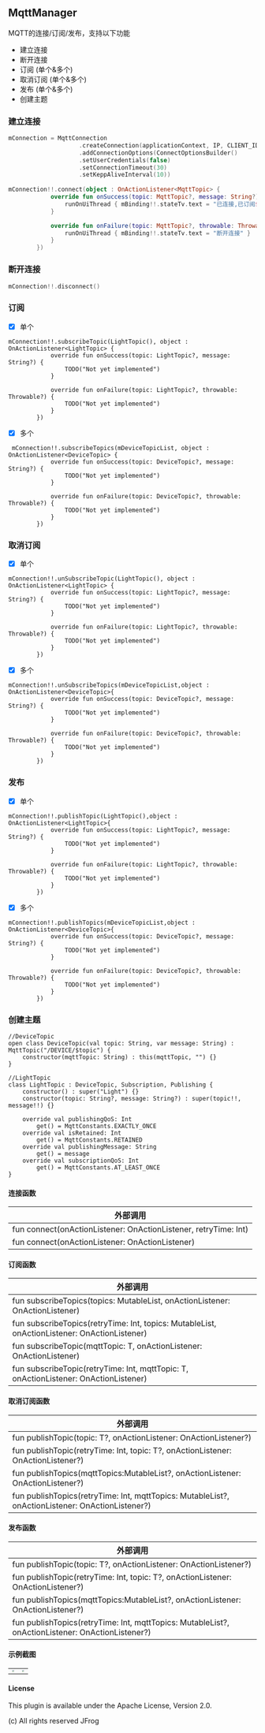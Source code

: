 ## MqttManager

MQTT的连接/订阅/发布，支持以下功能

 *	建立连接
 *	断开连接
 *	订阅 (单个&多个)
 *	取消订阅 (单个&多个)
 *	发布 (单个&多个)
 *	创建主题

### 建立连接

```kotlin
mConnection = MqttConnection
                    .createConnection(applicationContext, IP, CLIENT_ID)
                    .addConnectionOptions(ConnectOptionsBuilder()
                    .setUserCredentials(false)
                    .setConnectionTimeout(30)
                    .setKeppAliveInterval(10))
                    
mConnection!!.connect(object : OnActionListener<MqttTopic> {
            override fun onSuccess(topic: MqttTopic?, message: String?) {
                runOnUiThread { mBinding!!.stateTv.text = "已连接,已订阅${mDeviceTopicList.size}种主题" }
            }

            override fun onFailure(topic: MqttTopic?, throwable: Throwable?) {
                runOnUiThread { mBinding!!.stateTv.text = "断开连接" }
            }
        })
```

### 断开连接

```kotlin
mConnection!!.disconnect()
```

### 订阅

- [x] 单个

```
mConnection!!.subscribeTopic(LightTopic(), object : OnActionListener<LightTopic> {
            override fun onSuccess(topic: LightTopic?, message: String?) {
                TODO("Not yet implemented")
            }

            override fun onFailure(topic: LightTopic?, throwable: Throwable?) {
                TODO("Not yet implemented")
            }
        })
```

- [x] 多个

```
 mConnection!!.subscribeTopics(mDeviceTopicList, object : OnActionListener<DeviceTopic> {
            override fun onSuccess(topic: DeviceTopic?, message: String?) {
                TODO("Not yet implemented")
            }

            override fun onFailure(topic: DeviceTopic?, throwable: Throwable?) {
                TODO("Not yet implemented")
            }
        })
```

### 取消订阅

- [x] 单个
```
mConnection!!.unSubscribeTopic(LightTopic(), object : OnActionListener<LightTopic> {
            override fun onSuccess(topic: LightTopic?, message: String?) {
                TODO("Not yet implemented")
            }

            override fun onFailure(topic: LightTopic?, throwable: Throwable?) {
                TODO("Not yet implemented")
            }
        })
```

- [x] 多个
```
mConnection!!.unSubscribeTopics(mDeviceTopicList,object : OnActionListener<DeviceTopic>{
            override fun onSuccess(topic: DeviceTopic?, message: String?) {
                TODO("Not yet implemented")
            }

            override fun onFailure(topic: DeviceTopic?, throwable: Throwable?) {
                TODO("Not yet implemented")
            }
        })
```

### 发布

- [x] 单个
```
mConnection!!.publishTopic(LightTopic(),object : OnActionListener<LightTopic>{
            override fun onSuccess(topic: LightTopic?, message: String?) {
                TODO("Not yet implemented")
            }

            override fun onFailure(topic: LightTopic?, throwable: Throwable?) {
                TODO("Not yet implemented")
            }
        })
```

- [x] 多个
```
mConnection!!.publishTopics(mDeviceTopicList,object : OnActionListener<DeviceTopic>{
            override fun onSuccess(topic: DeviceTopic?, message: String?) {
                TODO("Not yet implemented")
            }

            override fun onFailure(topic: DeviceTopic?, throwable: Throwable?) {
                TODO("Not yet implemented")
            }
        })
```

### 创建主题

```
//DeviceTopic
open class DeviceTopic(val topic: String, var message: String) : MqttTopic("/DEVICE/$topic") {
    constructor(mqttTopic: String) : this(mqttTopic, "") {}
}

//LightTopic
class LightTopic : DeviceTopic, Subscription, Publishing {
    constructor() : super("Light") {}
    constructor(topic: String?, message: String?) : super(topic!!, message!!) {}

    override val publishingQoS: Int
        get() = MqttConstants.EXACTLY_ONCE
    override val isRetained: Int
        get() = MqttConstants.RETAINED
    override val publishingMessage: String
        get() = message
    override val subscriptionQoS: Int
        get() = MqttConstants.AT_LEAST_ONCE
}

```



#### 连接函数

| 外部调用                                                     |
| ------------------------------------------------------------ |
| fun connect(onActionListener: OnActionListener<MqttTopic>, retryTime: Int) |
| fun connect(onActionListener: OnActionListener<MqttTopic>)   |

#### 订阅函数

| 外部调用                                                     |
| ------------------------------------------------------------ |
| fun <T : MqttTopic> subscribeTopics(topics: MutableList<T>, onActionListener: OnActionListener<T>) |
| fun <T : MqttTopic> subscribeTopics(retryTime: Int, topics: MutableList<T>, onActionListener: OnActionListener<T>) |
| fun <T : MqttTopic> subscribeTopic(mqttTopic: T, onActionListener: OnActionListener<T>) |
| fun <T : MqttTopic> subscribeTopic(retryTime: Int, mqttTopic: T, onActionListener: OnActionListener<T>) |


#### 取消订阅函数

| 外部调用                                                     |
| ------------------------------------------------------------ |
| fun <T : MqttTopic> publishTopic(topic: T?, onActionListener: OnActionListener<T>?) |
| fun <T : MqttTopic> publishTopic(retryTime: Int, topic: T?, onActionListener: OnActionListener<T>?) |
| fun <T : MqttTopic> publishTopics(mqttTopics:MutableList<T>?, onActionListener: OnActionListener<T>?) |
| fun <T : MqttTopic> publishTopics(retryTime: Int, mqttTopics: MutableList<T>?, onActionListener: OnActionListener<T>?) |

#### 发布函数

| 外部调用                                                     |
| ------------------------------------------------------------ |
| fun <T : MqttTopic> publishTopic(topic: T?, onActionListener: OnActionListener<T>?) |
| fun <T : MqttTopic> publishTopic(retryTime: Int, topic: T?, onActionListener: OnActionListener<T>?) |
| fun <T : MqttTopic> publishTopics(mqttTopics:MutableList<T>?, onActionListener: OnActionListener<T>?) |
| fun <T : MqttTopic> publishTopics(retryTime: Int, mqttTopics: MutableList<T>?, onActionListener: OnActionListener<T>?) |

#### 示例截图

|                                                              |                                                              |
| ------------------------------------------------------------ | ------------------------------------------------------------ |
| <img src="https://github.com/goodfree/MqttManager/blob/master/pictrue/20200917173858.jpg" style="zoom:25%;" /> | <img src="https://github.com/goodfree/MqttManager/blob/master/pictrue//20200917173913.jpg" style="zoom:25%;" /> |


#### License
This plugin is available under the Apache License, Version 2.0.

(c) All rights reserved JFrog
